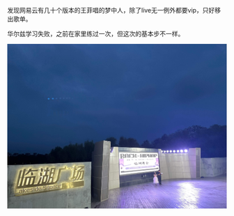 发现网易云有几十个版本的王菲唱的梦中人，除了live无一例外都要vip，只好移出歌单。

华尔兹学习失败，之前在家里练过一次，但这次的基本步不一样。

![已经是第三次了，跟不上](/assets/IMG_6352.jpeg)

